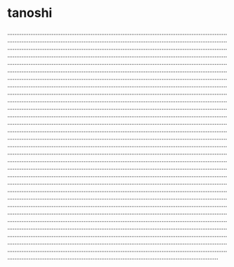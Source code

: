 # tanoshi

...............................................................................................................................................................................................................................................................................................................................................................................................................................................................................................................................................................................................................................................................................................................................................................................................................................................................................................................................................................................................................................................................................................................................................................................................................................................................................................................................................................................................................................................................................................................................................................................................................................................................................................................................................................................................................................................................................................................................................................................................................................................................................................................................................................................................................................................................................................................................................................................................................................................................................................................................................................................................................................................................................................................................................................................................................................................................................................................................................................................................................................................................................................................................................................................................................................................................................................................................................................................................................................................................................................................................................................................................................................................................................................................................................................................................................................................................................................................................................................................................